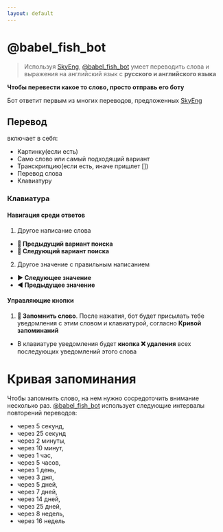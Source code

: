 ```yaml
---
layout: default
---
```

 
# @babel_fish_bot
>  Используя [SkyEng](https://skyeng.ru/), [@babel_fish_bot](https://t.me/babel_fish_bot) умеет переводить слова и выражения на английский язык с **русского и английского языка**
 
**Чтобы перевести какое то слово, просто отправь его боту**
 
Бот ответит первым из многих переводов, предложенных [SkyEng](https://skyeng.ru/)
 
## Перевод
включает в себя:
 - Картинку(если есть)
 - Само слово или самый подходящий вариант
 - Транскрипцию(если есть, иначе пришлет []) 
 - Перевод слова
 - Клавиатуру 
 
### Клавиатура
#### Навигация среди ответов
 1. Другое написание слова
   - **🔺 Предыдущий вариант поиска**
   - **🔻 Следующий вариант поиска**
 2. Другое значение с правильным написанием
   - **▶ Следующее значение**
   - **◀ Предыдущее значение** 
   
#### Управляющие кнопки
 1. **💾 Запомнить слово**. После нажатия, бот будет присылать тебе уведомления с этим словом и клавиатурой, согласно **Кривой запоминаний**
 - В клавиатуре уведомления будет **кнопка ❌ удаления** всех последующих уведомлений этого слова
 
 
# Кривая запоминания

Чтобы запомнить слово, на нем нужно сосредоточить внимание несколько раз.
[@babel_fish_bot](https://t.me/babel_fish_bot)  использует следующие интервалы повторений переводов:
 - через 5 секунд,
 - через 25 секунд
 - через 2 минуты,
 - через 10 минут,
 - через 1 час,
 - через 5 часов,
 - через 1 день,
 - через 3 дня,
 - через 5 дней,
 - через 7 дней,
 - через 14 дней,
 - через 25 дней,
 - через 8 недель,
 - через 16 недель
